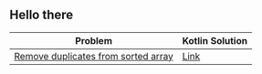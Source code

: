 ## Hello there

| Problem | Kotlin Solution |
| -------- | ------ |
| [Remove duplicates from sorted array](https://leetcode.com/problems/remove-duplicates-from-sorted-array/) | [Link](src/main/kotlin/io/github/haopoboy/leetcode/easy/RemoveDuplicatesFromSortedArray.kt) |